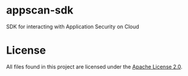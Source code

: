 # appscan-sdk
SDK for interacting with Application Security on Cloud

# License

All files found in this project are licensed under the [Apache License 2.0](LICENSE).

